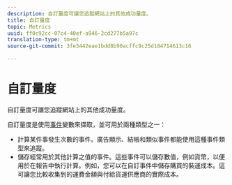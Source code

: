 ```yaml
---
description: 自訂量度可讓您追蹤網站上的其他成功量度。
title: 自訂量度
topic: Metrics
uuid: ff0c92cc-07c4-40ef-a946-2cd277b5a97c
translation-type: tm+mt
source-git-commit: 3fe3442eae1bdd8b90acffc9c25d184714613c16

---
```



# 自訂量度

自訂量度可讓您追蹤網站上的其他成功量度。

自訂量度是使用[事件](https://docs.adobe.com/content/help/zh-Hant/analytics/implementation/vars/page-vars/events/events-overview.html)變數來擷取，並可用於兩種類型之一：

* 計算某件事發生次數的事件。廣告顯示、結帳和類似事件都能使用這種事件類型來追蹤。
* 儲存經常用於其他計算之值的事件。這些事件可以儲存數值，例如貨幣，以便用於在報告中執行計算。例如，您可以在自訂事件中儲存購買的裝運成本。這可讓您比較收集到的運費金額與付給貨運供應商的實際成本。

